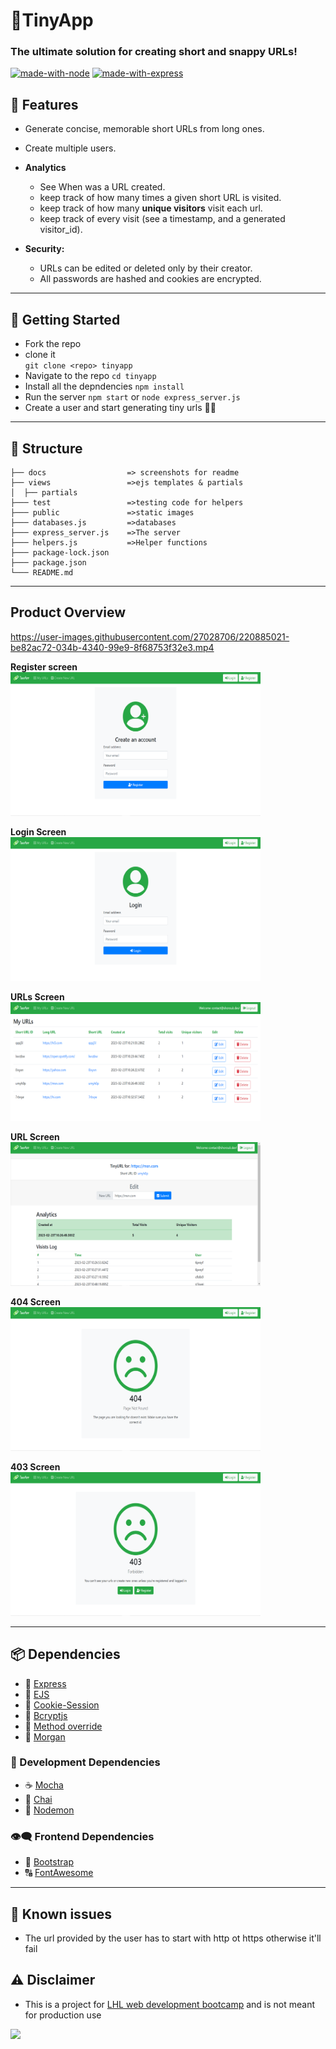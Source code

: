 # 🔗TinyApp
### The ultimate solution for creating short and snappy URLs!
[![made-with-node](https://img.shields.io/badge/Made%20with-Node.js%20-success)](https://nodejs.org/en/) [![made-with-express](https://img.shields.io/badge/Made%20with-Express.js%20-black)](https://expressjs.com/)

## 🌟 Features
- Generate concise, memorable short URLs from long ones.
- Create multiple users.
- **Analytics**
  - See When was a URL created.
  - keep track of how many times a given short URL is visited.
  - keep track of how many **unique visitors** visit each url.
  - keep track of every visit (see a timestamp, and a generated visitor_id).

- **Security:** 
  - URLs can be edited or deleted only by their creator.
  - All passwords are hashed and cookies are encrypted.
---
## 🚀 Getting Started
  - Fork the repo
  - clone it  
  `git clone <repo> tinyapp`
  - Navigate to the repo
  `cd tinyapp`
  - Install all the depndencies
  `npm install`
  - Run the server
  `npm start` or `node express_server.js`
  - Create a user and start generating tiny urls 🎉🎇
---
## 🧱 Structure
```
├── docs                  => screenshots for readme
├── views                 =>ejs templates & partials
│  ├── partials
├─── test                 =>testing code for helpers
├─── public               =>static images
├─── databases.js         =>databases
├─── express_server.js    =>The server
├─── helpers.js           =>Helper functions
├─── package-lock.json
├─── package.json
└─── README.md

```
---
## Product Overview
https://user-images.githubusercontent.com/27028706/220885021-be82ac72-034b-4340-99e9-8f68753f32e3.mp4

**Register screen** <br />
<img src="https://github.com/ShoroukAziz/tinyapp/blob/master/docs/register.PNG?raw=true"  width="400" height="230">

**Login Screen** <br />
<img src="https://github.com/ShoroukAziz/tinyapp/blob/master/docs/login.PNG?raw=true"  width="400" height="230">

**URLs Screen** <br />
<img src="https://github.com/ShoroukAziz/tinyapp/blob/master/docs/my%20urls.PNG?raw=true"  width="400" height="190">

**URL Screen** <br />
<img src="https://github.com/ShoroukAziz/tinyapp/blob/master/docs/url%20page.PNG?raw=true"  width="400" height="230">

**404 Screen** <br />
<img src="https://github.com/ShoroukAziz/tinyapp/blob/master/docs/not%20found.PNG?raw=true"  width="400" height="230">

**403 Screen** <br />
<img src="https://github.com/ShoroukAziz/tinyapp/blob/master/docs/forbidden.PNG?raw=true"  width="400" height="230">


---
  ## 📦 Dependencies
  - 🚄 [Express](express.js)
  - 📰 [EJS](https://ejs.co/)
  - 🍪 [Cookie-Session](https://www.npmjs.com/package/cookie-session)
  - 🔐 [Bcryptjs](https://www.npmjs.com/package/bcryptjs)
  - 📝 [Method override](https://www.npmjs.com/package/method-override)
  - 💬 [Morgan](https://www.npmjs.com/package/morgan)

  ### 🧰 Development Dependencies
  - ☕ [Mocha](https://www.npmjs.com/package/mocha)
  - 🍵 [Chai](https://www.npmjs.com/package/chai)
  - 👿 [Nodemon](https://www.npmjs.com/package/nodemon)

### 👁‍🗨 Frontend Dependencies
- 🎨 [Bootstrap](https://getbootstrap.com/)
- 🔠 [FontAwesome](https://fontawesome.com/)
---
## 🙈 Known issues
  - The url provided by the user has to start with http ot https otherwise it'll fail

## ⚠️ Disclaimer
- This is a project for [LHL web development bootcamp](https://www.lighthouselabs.ca/) and is not meant for production use

<img src="https://camo.githubusercontent.com/7dd59506447a5060c5df4ab9da2c7a3fefcb0e1cd86ba40d31a45666bc98e6e0/687474703a2f2f466f7254686542616467652e636f6d2f696d616765732f6261646765732f6275696c742d776974682d6c6f76652e737667"/>
